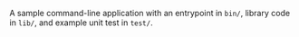 A sample command-line application with an entrypoint in `bin/`, library code in `lib/`, and example
unit test in `test/`.
